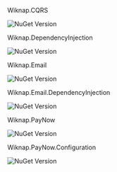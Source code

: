 Wiknap.CQRS

![NuGet Version](https://img.shields.io/nuget/v/Wiknap.CQRS)

Wiknap.DependencyInjection

![NuGet Version](https://img.shields.io/nuget/v/Wiknap.CQRS.DependencyInjection)

Wiknap.Email

![NuGet Version](https://img.shields.io/nuget/v/Wiknap.Email)

Wiknap.Email.DependencyInjection

![NuGet Version](https://img.shields.io/nuget/v/Wiknap.Email.DependencyInjection)

Wiknap.PayNow

![NuGet Version](https://img.shields.io/nuget/v/Wiknap.PayNow)

Wiknap.PayNow.Configuration

![NuGet Version](https://img.shields.io/nuget/v/Wiknap.PayNow.Configuration)
